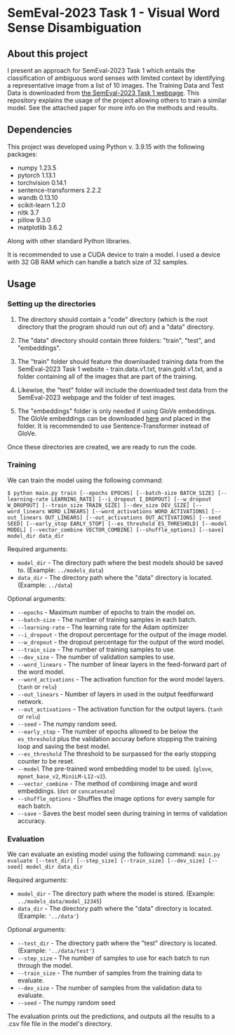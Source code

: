 # SemEval-2023 Task 1 - Visual Word Sense Disambiguation

## About this project

I present an approach for SemEval-2023 Task 1 which entails the classification of ambiguous word senses with limited 
context by identifying a representative image from a list of 10 images. The Training Data and Test Data is downloaded from [the SemEval-2023 Task 1 webpage](https://raganato.github.io/vwsd/). This repository explains the usage of the project allowing others to train a similar model. See the attached paper for more info on the methods and results.

## Dependencies

This project was developed using Python v. 3.9.15 with the following packages:

* numpy 1.23.5
* pytorch 1.13.1
* torchvision 0.14.1
* sentence-transformers 2.2.2
* wandb 0.13.10
* scikit-learn 1.2.0
* nltk 3.7
* pillow 9.3.0
* matplotlib 3.6.2

Along with other standard Python libraries. 

It is recommended to use a CUDA device to train a model. I used a device with 32 GB RAM which can handle a batch size of 32 samples.

## Usage

### Setting up the directories

1. The directory should contain a "code" directory (which is the root directory that the program should run out of) and a "data" directory.

2. The "data" directory should contain three folders: "train", "test", and "embeddings".

3. The "train" folder should feature the downloaded training data from the SemEval-2023 Task 1 website - train.data.v1.txt, train.gold.v1.txt, and a folder containing all of the images that are part of the training.

4. Likewise, the "test" folder will include the downloaded test data from the SemEval-2023 webpage and the folder of test images.

5. The "embeddings" folder is only needed if using GloVe embeddings. The GloVe embeddings can be downloaded [here](https://nlp.stanford.edu/projects/glove/) and placed in the folder. It is recommended to use Sentence-Transformer instead of GloVe.

Once these directories are created, we are ready to run the code.

### Training

We can train the model using the following command:

`$ python main.py train [--epochs EPOCHS] [--batch-size BATCH_SIZE] [--learning-rate LEARNING_RATE] [--i_dropout I_DROPOUT] [--w_dropout W_DROPOUT] [--train_size TRAIN_SIZE] [--dev_size DEV_SIZE] [--word_linears WORD_LINEARS] [--word_activations WORD_ACTIVATIONS] [--out_linears OUT_LINEARS] [--out_activations OUT_ACTIVATIONS] [--seed SEED] [--early_stop EARLY_STOP] [--es_threshold ES_THRESHOLD] [--model MODEL] [--vector_combine VECTOR_COMBINE] [--shuffle_options] [--save] model_dir data_dir`

Required arguments:
  * `model_dir` - The directory path where the best models should be saved to. (Example: `../models_data`)
  * `data_dir` - The directory path where the "data" directory is located. (Example: `../data`)

Optional arguments:
  * `--epochs` - Maximum number of epochs to train the model on.
  * `--batch-size` - The number of training samples in each batch.
  * `--learning-rate` - The learning rate for the Adam optimizer
  * `--i_dropout` - the dropout percentage for the output of the image model.
  * `--w_dropout` - the dropout percentage for the output of the word model.
  * `--train_size` - The number of training samples to use.
  * `--dev_size` - The number of validation samples to use.
  * `--word_linears` - The number of linear layers in the feed-forward part of the word model.
  * `--word_activations` - The activation function for the word model layers. (`tanh` or `relu`)
  * `--out_linears` - Number of layers in used in the output feedforward network.
  * `--out_activations` - The activation function for the output layers. (`tanh` or `relu`)
  * `--seed` - The numpy random seed.
  * `--early_stop` - The number of epochs allowed to be below the `es_threshold` plus the validation accuray before stopping the training loop and saving the best model.
  * `--es_threshold` The threshold to be surpassed for the early stopping counter to be reset.
  * `--model` The pre-trained word embedding model to be used. (`glove`, `mpnet_base_v2`, `MiniLM-L12-v2`).
  * `--vector_combine` - The method of combining image and word embeddings. (`dot` or `concatenate`)
  * `--shuffle_options` - Shuffles the image options for every sample for each batch.
  * `--save` - Saves the best model seen during training in terms of validation accuracy.
  
### Evaluation

We can evaluate an existing model using the following command:
`main.py evaluate [--test_dir] [--step_size] [--train_size] [--dev_size] [--seed] model_dir data_dir`

Required arguments:
  * `model_dir` - The directory path where the model is stored. (Example: `../models_data/model_12345`)
  * `data_dir` - The directory path where the "data" directory is located. (Example: `'../data'`)

Optional arguments:
  * `--test_dir` - The directory path where the "test" directory is located. (Example: `'../data/test'`)
  * `--step_size` - The number of samples to use for each batch to run through the model.
  * `--train_size` - The number of samples from the training data to evaluate.
  * `--dev_size` - The number of samples from the validation data to evaluate.
  * `--seed` - The numpy random seed
  
The evaluation prints out the predictions, and outputs all the results to a .csv file file in the model's directory.
  



